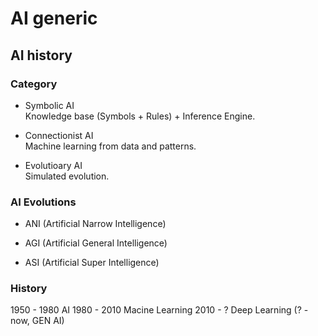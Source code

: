 # AI generic

## AI history
### Category
+ Symbolic AI  
    Knowledge base (Symbols + Rules) + Inference Engine.  

+ Connectionist AI  
    Machine learning from data and patterns.  

+ Evolutioary AI  
    Simulated evolution.  

### AI Evolutions

+ ANI (Artificial Narrow Intelligence)  

+ AGI (Artificial General Intelligence)  

+ ASI (Artificial Super Intelligence)  


###  History

1950 - 1980 AI
1980 - 2010 Macine Learning
2010 - ? Deep Learning (? - now, GEN AI)
